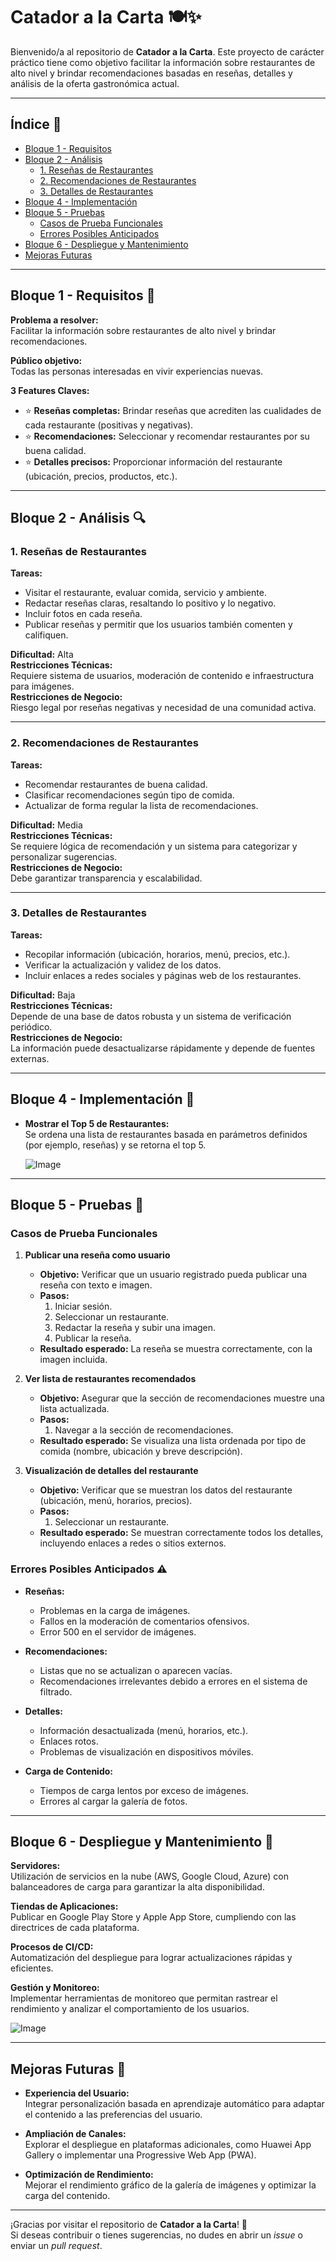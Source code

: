 # Catador a la Carta 🍽️✨

Bienvenido/a al repositorio de **Catador a la Carta**. Este proyecto de carácter práctico tiene como objetivo facilitar la información sobre restaurantes de alto nivel y brindar recomendaciones basadas en reseñas, detalles y análisis de la oferta gastronómica actual.

---

## Índice 📑

- [Bloque 1 - Requisitos](#bloque-1---requisitos)
- [Bloque 2 - Análisis](#bloque-2---análisis)
  - [1. Reseñas de Restaurantes](#1-reseñas-de-restaurantes)
  - [2. Recomendaciones de Restaurantes](#2-recomendaciones-de-restaurantes)
  - [3. Detalles de Restaurantes](#3-detalles-de-restaurantes)
- [Bloque 4 - Implementación](#bloque-4---implementación)
- [Bloque 5 - Pruebas](#bloque-5---pruebas)
  - [Casos de Prueba Funcionales](#casos-de-prueba-funcionales)
  - [Errores Posibles Anticipados](#errores-posibles-anticipados)
- [Bloque 6 - Despliegue y Mantenimiento](#bloque-6---despliegue-y-mantenimiento)
- [Mejoras Futuras](#mejoras-futuras)

---

## Bloque 1 - Requisitos 📝

**Problema a resolver:**  
Facilitar la información sobre restaurantes de alto nivel y brindar recomendaciones.

**Público objetivo:**  
Todas las personas interesadas en vivir experiencias nuevas.

**3 Features Claves:**
- ⭐ **Reseñas completas:** Brindar reseñas que acrediten las cualidades de cada restaurante (positivas y negativas).
- ⭐ **Recomendaciones:** Seleccionar y recomendar restaurantes por su buena calidad.
- ⭐ **Detalles precisos:** Proporcionar información del restaurante (ubicación, precios, productos, etc.).

---

## Bloque 2 - Análisis 🔍

### 1. Reseñas de Restaurantes

**Tareas:**
- Visitar el restaurante, evaluar comida, servicio y ambiente.
- Redactar reseñas claras, resaltando lo positivo y lo negativo.
- Incluir fotos en cada reseña.
- Publicar reseñas y permitir que los usuarios también comenten y califiquen.

**Dificultad:** Alta  
**Restricciones Técnicas:**  
Requiere sistema de usuarios, moderación de contenido e infraestructura para imágenes.  
**Restricciones de Negocio:**  
Riesgo legal por reseñas negativas y necesidad de una comunidad activa.

---

### 2. Recomendaciones de Restaurantes

**Tareas:**
- Recomendar restaurantes de buena calidad.
- Clasificar recomendaciones según tipo de comida.
- Actualizar de forma regular la lista de recomendaciones.

**Dificultad:** Media  
**Restricciones Técnicas:**  
Se requiere lógica de recomendación y un sistema para categorizar y personalizar sugerencias.  
**Restricciones de Negocio:**  
Debe garantizar transparencia y escalabilidad.

---

### 3. Detalles de Restaurantes

**Tareas:**
- Recopilar información (ubicación, horarios, menú, precios, etc.).
- Verificar la actualización y validez de los datos.
- Incluir enlaces a redes sociales y páginas web de los restaurantes.

**Dificultad:** Baja  
**Restricciones Técnicas:**  
Depende de una base de datos robusta y un sistema de verificación periódico.  
**Restricciones de Negocio:**  
La información puede desactualizarse rápidamente y depende de fuentes externas.

---

## Bloque 4 - Implementación 🚀

- **Mostrar el Top 5 de Restaurantes:**  
  Se ordena una lista de restaurantes basada en parámetros definidos (por ejemplo, reseñas) y se retorna el top 5.

  ![Image](https://github.com/user-attachments/assets/e52a8d37-a3da-45e4-aaec-9e1a99ee2280)

---

## Bloque 5 - Pruebas 🧪

### Casos de Prueba Funcionales

1. **Publicar una reseña como usuario**  
   - **Objetivo:** Verificar que un usuario registrado pueda publicar una reseña con texto e imagen.  
   - **Pasos:**
     1. Iniciar sesión.
     2. Seleccionar un restaurante.
     3. Redactar la reseña y subir una imagen.
     4. Publicar la reseña.
   - **Resultado esperado:** La reseña se muestra correctamente, con la imagen incluida.

2. **Ver lista de restaurantes recomendados**  
   - **Objetivo:** Asegurar que la sección de recomendaciones muestre una lista actualizada.  
   - **Pasos:**
     1. Navegar a la sección de recomendaciones.
   - **Resultado esperado:** Se visualiza una lista ordenada por tipo de comida (nombre, ubicación y breve descripción).

3. **Visualización de detalles del restaurante**  
   - **Objetivo:** Verificar que se muestran los datos del restaurante (ubicación, menú, horarios, precios).  
   - **Pasos:**
     1. Seleccionar un restaurante.
   - **Resultado esperado:** Se muestran correctamente todos los detalles, incluyendo enlaces a redes o sitios externos.

### Errores Posibles Anticipados ⚠️

- **Reseñas:**
  - Problemas en la carga de imágenes.
  - Fallos en la moderación de comentarios ofensivos.
  - Error 500 en el servidor de imágenes.

- **Recomendaciones:**
  - Listas que no se actualizan o aparecen vacías.
  - Recomendaciones irrelevantes debido a errores en el sistema de filtrado.

- **Detalles:**
  - Información desactualizada (menú, horarios, etc.).
  - Enlaces rotos.
  - Problemas de visualización en dispositivos móviles.

- **Carga de Contenido:**
  - Tiempos de carga lentos por exceso de imágenes.
  - Errores al cargar la galería de fotos.

---

## Bloque 6 - Despliegue y Mantenimiento 🔧

**Servidores:**  
Utilización de servicios en la nube (AWS, Google Cloud, Azure) con balanceadores de carga para garantizar la alta disponibilidad.

**Tiendas de Aplicaciones:**  
Publicar en Google Play Store y Apple App Store, cumpliendo con las directrices de cada plataforma.

**Procesos de CI/CD:**  
Automatización del despliegue para lograr actualizaciones rápidas y eficientes.

**Gestión y Monitoreo:**  
Implementar herramientas de monitoreo que permitan rastrear el rendimiento y analizar el comportamiento de los usuarios.

![Image](https://github.com/user-attachments/assets/d59545d3-f71b-47b7-81e6-c2c63b4c42c9)

---

## Mejoras Futuras 🌟

- **Experiencia del Usuario:**  
  Integrar personalización basada en aprendizaje automático para adaptar el contenido a las preferencias del usuario.

- **Ampliación de Canales:**  
  Explorar el despliegue en plataformas adicionales, como Huawei App Gallery o implementar una Progressive Web App (PWA).

- **Optimización de Rendimiento:**  
  Mejorar el rendimiento gráfico de la galería de imágenes y optimizar la carga del contenido.

---

¡Gracias por visitar el repositorio de **Catador a la Carta**! 🎉  
Si deseas contribuir o tienes sugerencias, no dudes en abrir un _issue_ o enviar un _pull request_.

